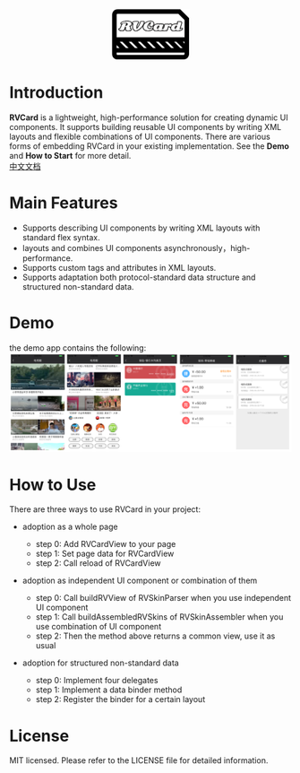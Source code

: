 <p align="center" >
  <img src="https://github.com/klarm/KMCard/blob/master/logo.png" width="139" height="90" alt="RVCard" title="RVCard">
</p>

# Introduction
**RVCard** is a lightweight, high-performance solution for creating dynamic UI components. It supports building reusable UI components by writing XML layouts and flexible combinations of UI components. There are various forms of embedding RVCard in your existing implementation. See the **Demo** and **How to Start** for more detail.  
[中文文档](/README_CN.md)

# Main Features
- Supports describing UI components by writing XML layouts with standard flex syntax.
- layouts and combines UI components asynchronously，high-performance.
- Supports custom tags and attributes in XML layouts.
- Supports adaptation both protocol-standard data structure and structured non-standard data.

# Demo 
the demo app contains the following:
<img src="https://github.com/klarm/KMCard/blob/master/demos.png"/>

# How to Use
There are three ways to use RVCard in your project:
- adoption as a whole page
	- step 0: Add RVCardView to your page
	- step 1: Set page data for RVCardView
	- step 2: Call reload of RVCardView

- adoption as independent UI component or combination of them
	- step 0: Call buildRVView of RVSkinParser when you use independent UI component
	- step 1: Call buildAssembledRVSkins of RVSkinAssembler when you use combination of UI component
	- step 2: Then the method above returns a common view, use it as usual

- adoption for structured non-standard data
	- step 0: Implement four delegates
	- step 1: Implement a data binder method 
	- step 2: Register the binder for a certain layout
   
# License
MIT licensed. Please refer to the LICENSE file for detailed information.
